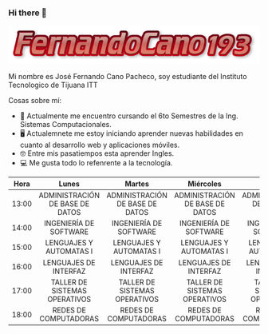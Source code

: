 ### Hi there 👋

<!--
**FernandoCano193/FernandoCano193** is a ✨ _special_ ✨ repository because its `README.md` (this file) appears on your GitHub profile.

Here are some ideas to get you started:

- 🔭 I’m currently working on ...
- 🌱 I’m currently learning ...
- 👯 I’m looking to collaborate
- 🤔 I’m looking for help with ...
- 💬 Ask me about ...
- 📫 How to reach me: ...
- 😄 Pronouns: ...
- ⚡ Fun fact: ...
-->

![](Logo.png)

Mi nombre es José Fernando Cano Pacheco, soy estudiante del Instituto Tecnologico de Tijuana ITT

Cosas sobre mí:



- 🎒 Actualmente me encuentro cursando el 6to Semestres de la Ing. Sistemas Computacionales.
- 🖥️ Actualemnete me estoy iniciando aprender nuevas habilidades en cuanto al desarrollo web y aplicaciones móviles.
- 🤓 Entre mis pasatiempos esta aprender Ingles.
- 💻 Me gusta todo lo refenrente a la tecnología.

| Hora  |             **Lunes**            |            **Martes**            |           **Miércoles**          |            **Jueves**            |            **Viernes**           |
|-------|:--------------------------------:|:--------------------------------:|:--------------------------------:|:--------------------------------:|:--------------------------------:|
| 13:00 | ADMINISTRACIÓN DE BASE  DE DATOS | ADMINISTRACIÓN DE BASE  DE DATOS | ADMINISTRACIÓN DE BASE  DE DATOS | ADMINISTRACIÓN DE BASE  DE DATOS | ADMINISTRACIÓN DE BASE  DE DATOS |
| 14:00 |      INGENIERÍA DE SOFTWARE      |      INGENIERÍA DE SOFTWARE      |      INGENIERÍA DE SOFTWARE      |      INGENIERÍA DE SOFTWARE      |      INGENIERÍA DE SOFTWARE      |
| 15:00 |      LENGUAJES Y AUTOMATAS I     |      LENGUAJES Y AUTOMATAS I     |      LENGUAJES Y AUTOMATAS I     |      LENGUAJES Y AUTOMATAS I     |      LENGUAJES Y AUTOMATAS I     |
| 16:00 |       LENGUAJES DE INTERFAZ      |       LENGUAJES DE INTERFAZ      |       LENGUAJES DE INTERFAZ      |       LENGUAJES DE INTERFAZ      |                                  |
| 17:00 |  TALLER DE SISTEMAS  OPERATIVOS  |  TALLER DE SISTEMAS  OPERATIVOS  |  TALLER DE SISTEMAS  OPERATIVOS  |  TALLER DE SISTEMAS  OPERATIVOS  |                                  |
| 18:00 |       REDES DE COMPUTADORAS      |       REDES DE COMPUTADORAS      |       REDES DE COMPUTADORAS      |       REDES DE COMPUTADORAS      |       REDES DE COMPUTADORAS      |
